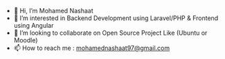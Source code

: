 - 👋 Hi, I’m Mohamed Nashaat
- 👀 I’m interested in Backend Development using Laravel/PHP & Frontend using Angular
- 💞️ I’m looking to collaborate on Open Source Project Like (Ubuntu or Moodle)
- 📫 How to reach me : mohamednashaat97@gmail.com

<!---
Mohamedn123/Mohamedn123 is a ✨ special ✨ repository because its `README.md` (this file) appears on your GitHub profile.
You can click the Preview link to take a look at your changes.
--->
